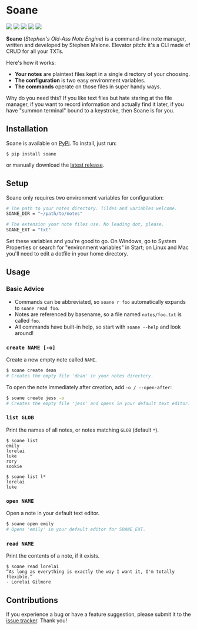 Soane
=====

[![](https://img.shields.io/github/last-commit/spheten/soane)][co]
[![](https://img.shields.io/pypi/pyversions/soane)][pp]
[![](https://img.shields.io/pypi/v/soane)][ch]
[![](https://img.shields.io/pypi/l/soane)][li]
[![](https://img.shields.io/github/issues-raw/spheten/soane)][is]

**Soane** (*Stephen's Old-Ass Note Engine*) is a command-line note manager, written and developed by Stephen Malone. Elevator pitch: it's a CLI made of CRUD for all your TXTs.

Here's how it works:

- **Your notes** are plaintext files kept in a single directory of your choosing.
- **The configuration** is two easy environment variables.
- **The commands** operate on those files in super handy ways.

Why do you need this? If you like text files but hate staring at the file manager, if you want to record information and actually find it later, if you have "summon terminal" bound to a keystroke, then Soane is for you.

Installation
------------

Soane is available on [PyPi][pp]. To install, just run:

```text
$ pip install soane
```

or manually download the [latest release][la].

Setup
-----

Soane only requires two environment variables for configuration:

```bash
# The path to your notes directory. Tildes and variables welcome.
SOANE_DIR = "~/path/to/notes"

# The extension your note files use. No leading dot, please.
SOANE_EXT = "txt"
```

Set these variables and you're good to go. On Windows, go to System Properties or search for "environment variables" in Start; on Linux and Mac you'll need to edit a dotfile in your home directory.

Usage
-----

### Basic Advice

- Commands can be abbreviated, so `soane r foo` automatically expands to `soane read foo`.
- Notes are referenced by basename, so a file named `notes/foo.txt` is called `foo`.
- All commands have built-in help, so start with `soane --help` and look around!

### `create NAME [-o]`

Create a new empty note called `NAME`.

```bash
$ soane create dean
# Creates the empty file 'dean' in your notes directory.
```

To open the note immediately after creation, add `-o / --open-after`:

```bash
$ soane create jess -o
# Creates the empty file 'jess' and opens in your default text editor.
```

### `list GLOB`

Print the names of all notes, or notes matching `GLOB` (default `*`).

```text
$ soane list
emily
lorelai
luke
rory
sookie

$ soane list l*
lorelai
luke
```

### `open NAME`

Open a note in your default text editor.

```bash
$ soane open emily
# Opens 'emily' in your default editor for SOANE_EXT.
```

### `read NAME`

Print the contents of a note, if it exists.

```text
$ soane read lorelai
“As long as everything is exactly the way I want it, I'm totally flexible.”
- Lorelai Gilmore
```

Contributions
-------------

If you experience a bug or have a feature suggestion, please submit it to the [issue tracker][is]. Thank you!

[ch]: https://github.com/spheten/soane/blob/master/changes.md
[co]: https://github.com/spheten/soane/commits/master
[is]: https://github.com/spheten/soane/issues
[la]: https://github.com/spheten/soane/releases/latest
[li]: https://github.com/spheten/soane/blob/master/license.md
[pp]: https://pypi.org/project/soane/
